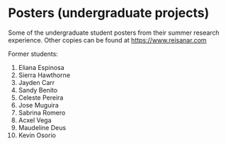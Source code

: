 # Posters (undergraduate projects)
Some of the undergraduate student posters from their summer research experience. 
Other copies can be found at https://www.reisanar.com

Former students: 
1. Eliana Espinosa
2. Sierra Hawthorne
3. Jayden Carr
4. Sandy Benito
5. Celeste Pereira
4. Jose Muguira
5. Sabrina Romero
6. Acxel Vega
7. Maudeline Deus
8. Kevin Osorio



